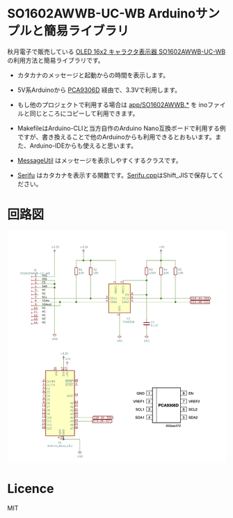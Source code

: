 # SO1602AWWB-UC-WB Arduinoサンプルと簡易ライブラリ

秋月電子で販売している [OLED 16x2 キャラクタ表示器 SO1602AWWB-UC-WB](https://akizukidenshi.com/catalog/g/gP-08277/) の利用方法と簡易ライブラリです。

* カタカナのメッセージと起動からの時間を表示します。
* 5V系Arduinoから [PCA9306D](https://akizukidenshi.com/catalog/g/gI-15017/) 経由で、3.3Vで利用します。
* もし他のプロジェクトで利用する場合は [app/SO1602AWWB.*](./app) を inoファイルと同じところにコピーして利用できます。
* MakefileはArduino-CLIと当方自作のArduino Nano互換ボードで利用する例ですが、書き換えることで他のArduinoからも利用できるとおもいます。また、Arduino-IDEからも使えると思います。

* [MessageUtil](app/MessageUtil.h) はメッセージを表示しやすくするクラスです。
* [Serifu](app/Serifu.h) はカタカナを表示する関数です。[Serifu.cpp](app/Serifu.cpp)はShift_JISで保存してください。

# 回路図

![schematics](./schematics/schematics.png)

# Licence

MIT
